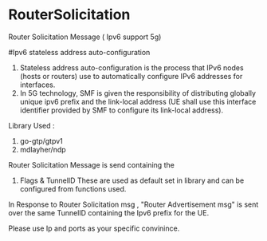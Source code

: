 # RouterSolicitation
Router Solicitation Message ( Ipv6 support 5g)

#Ipv6 stateless address auto-configuration
1) Stateless address auto-configuration is the process that IPv6 nodes (hosts or routers) use to automatically configure IPv6 addresses for interfaces.
2) In 5G technology, SMF is given the responsibility of distributing globally unique ipv6 prefix and the link-local address (UE shall use this interface identifier provided by SMF to configure its link-local address).

Library Used :
1) go-gtp/gtpv1
2) mdlayher/ndp

Router Solicitation Message is send containing the 
1) Flags  & TunnelID
These are used as default set in library and can be configured from functions used.

In Response to Router Solicitation msg , "Router Advertisement msg" is sent over the same TunnelID containing the Ipv6 prefix for the UE.
 
Please use Ip and ports as your specific convinince. 
